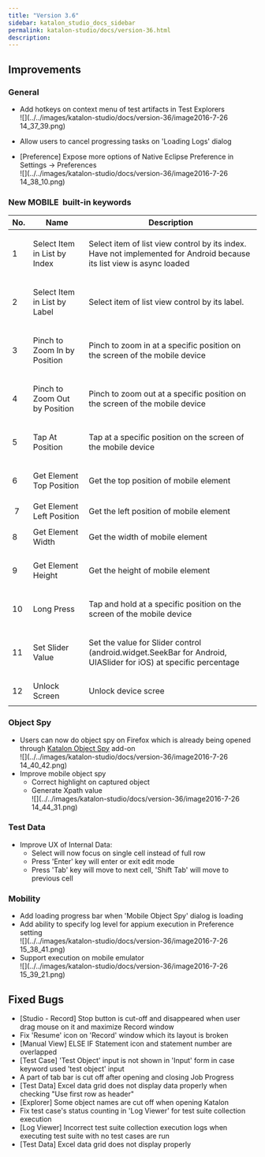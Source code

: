 ```yaml
---
title: "Version 3.6" 
sidebar: katalon_studio_docs_sidebar
permalink: katalon-studio/docs/version-36.html 
description: 
---
```

Improvements
------------

### General

*   Add hotkeys on context menu of test artifacts in Test Explorers  
    ![](../../images/katalon-studio/docs/version-36/image2016-7-26 14_37_39.png)  
      
    
*   Allow users to cancel progressing tasks on 'Loading Logs' dialog
*   \[Preference\] Expose more options of Native Eclipse Preference in Settings -> Preferences  
    ![](../../images/katalon-studio/docs/version-36/image2016-7-26 14_38_10.png)

### New MOBILE  built-in keywords

<table class="wrapped confluenceTable" style="table-layout: fixed;"><thead><tr><th class="confluenceTh" style="">No.</th><th class="confluenceTh" style="">Name</th><th class="confluenceTh" style="">Description</th></tr></thead><tbody style=""><tr style=""><td class="confluenceTd" style="">1</td><td class="confluenceTd" style=""><p style="">Select Item in List by Index</p></td><td class="confluenceTd" style=""><p style="">Select item of list view control by its index. Have not implemented for Android because its list view is async loaded</p></td></tr><tr style=""><td class="confluenceTd" style="">2</td><td class="confluenceTd" style=""><p style="">Select Item in List by Label</p></td><td class="confluenceTd" style=""><p style="">Select item of list view control by its label.</p></td></tr><tr style=""><td class="confluenceTd" style="">3</td><td class="confluenceTd" style=""><p style="">Pinch to Zoom In by Position</p></td><td class="confluenceTd" style=""><p style="">Pinch to zoom in at a specific position on the screen of the mobile device</p></td></tr><tr style=""><td colspan="1" class="confluenceTd" style="">4</td><td colspan="1" class="confluenceTd" style=""><p style="">Pinch to Zoom Out by Position</p></td><td colspan="1" class="confluenceTd" style=""><p style="">Pinch to zoom out at a specific position on the screen of the mobile device</p></td></tr><tr style=""><td colspan="1" class="confluenceTd" style="">5</td><td colspan="1" class="confluenceTd" style="">Tap At Position</td><td colspan="1" class="confluenceTd" style=""><p style="">Tap at a specific position on the screen of the mobile device</p></td></tr><tr style=""><td colspan="1" class="confluenceTd" style="">6</td><td colspan="1" class="confluenceTd" style=""><p style="">Get Element Top Position</p></td><td colspan="1" class="confluenceTd" style=""><p style="">Get the top position of mobile element</p></td></tr><tr style=""><td colspan="1" class="confluenceTd" style="">&nbsp;7</td><td colspan="1" class="confluenceTd" style=""><span style="">Get Element Left Position</span></td><td colspan="1" class="confluenceTd" style=""><span style="">Get the left position of mobile element</span></td></tr><tr style=""><td colspan="1" class="confluenceTd" style="">8&nbsp;</td><td colspan="1" class="confluenceTd" style=""><span style="">Get Element Width</span></td><td colspan="1" class="confluenceTd" style=""><p style="">Get the width of mobile element</p></td></tr><tr style=""><td colspan="1" class="confluenceTd" style="">9</td><td colspan="1" class="confluenceTd" style=""><p style="">Get Element Height</p></td><td colspan="1" class="confluenceTd" style=""><p style="">Get the height of mobile element</p></td></tr><tr style=""><td colspan="1" class="confluenceTd" style="">10</td><td colspan="1" class="confluenceTd" style="">Long Press</td><td colspan="1" class="confluenceTd" style=""><p style="">Tap and hold at a specific position on the screen of the mobile device</p></td></tr><tr style=""><td colspan="1" class="confluenceTd" style="">11</td><td colspan="1" class="confluenceTd" style="">Set Slider Value</td><td colspan="1" class="confluenceTd" style=""><p style="">Set the value for Slider control (android.widget.SeekBar for Android, UIASlider for iOS) at specific percentage</p></td></tr><tr style=""><td colspan="1" class="confluenceTd" style="">12</td><td colspan="1" class="confluenceTd" style="">Unlock Screen</td><td colspan="1" class="confluenceTd" style=""><p style="">Unlock device scree</p></td></tr></tbody></table>

### Object Spy

*   Users can now do object spy on Firefox which is already being opened through [Katalon Object Spy](https://addons.mozilla.org/en-US/firefox/addon/katalon-object-spy/?src=api) add-on  
    ![](../../images/katalon-studio/docs/version-36/image2016-7-26 14_40_42.png)
*   Improve mobile object spy
    *   Correct highlight on captured object
    *   Generate Xpath value  
        ![](../../images/katalon-studio/docs/version-36/image2016-7-26 14_44_31.png)

### Test Data

*   Improve UX of Internal Data:  
    *   Select will now focus on single cell instead of full row
    *   Press 'Enter' key will enter or exit edit mode
    *   Press 'Tab' key will move to next cell, 'Shift Tab' will move to previous cell

### Mobility

*   Add loading progress bar when 'Mobile Object Spy' dialog is loading
*   Add ability to specify log level for appium execution in Preference setting  
    ![](../../images/katalon-studio/docs/version-36/image2016-7-26 15_38_41.png)
*   Support execution on mobile emulator  
    ![](../../images/katalon-studio/docs/version-36/image2016-7-26 15_39_21.png)

Fixed Bugs
----------

*   \[Studio - Record\] Stop button is cut-off and disappeared when user drag mouse on it and maximize Record window
*   Fix 'Resume' icon on 'Record' window which its layout is broken
*   \[Manual View\] ELSE IF Statement icon and statement number are overlapped
*   \[Test Case\] 'Test Object' input is not shown in 'Input' form in case keyword used 'test object' input
*   A part of tab bar is cut off after opening and closing Job Progress
*   \[Test Data\] Excel data grid does not display data properly when checking "Use first row as header"
*   \[Explorer\] Some object names are cut off when opening Katalon
*   Fix test case's status counting in 'Log Viewer' for test suite collection execution
*   \[Log Viewer\] Incorrect test suite collection execution logs when executing test suite with no test cases are run
*   \[Test Data\] Excel data grid does not display properly